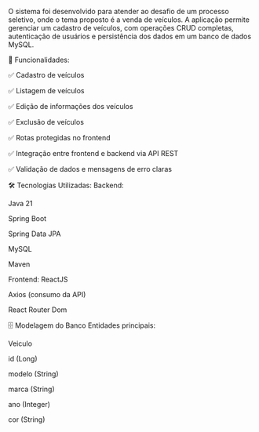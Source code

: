 O sistema foi desenvolvido para atender ao desafio de um processo seletivo, onde o tema proposto é a venda de veículos. A aplicação permite gerenciar um cadastro de veículos, com operações CRUD completas, autenticação de usuários e persistência dos dados em um banco de dados MySQL.

🚀 Funcionalidades:

✅ Cadastro de veículos

✅ Listagem de veículos

✅ Edição de informações dos veículos

✅ Exclusão de veículos

✅ Rotas protegidas no frontend

✅ Integração entre frontend e backend via API REST

✅ Validação de dados e mensagens de erro claras

🛠️ Tecnologias Utilizadas:
Backend:

Java 21

Spring Boot

Spring Data JPA

MySQL

Maven

Frontend:
ReactJS

Axios (consumo da API)

React Router Dom

🗄️ Modelagem do Banco
Entidades principais:

Veiculo

id (Long)

modelo (String)

marca (String)

ano (Integer)

cor (String)



